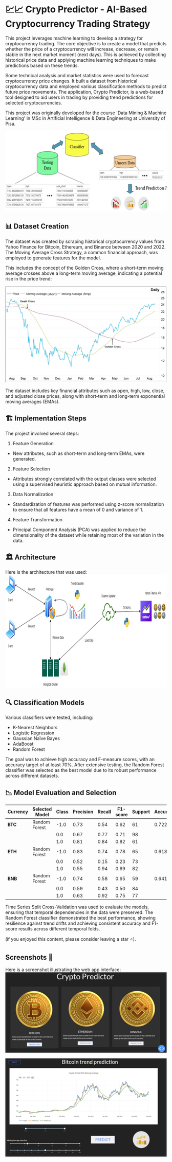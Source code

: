 # 💹📈 Crypto Predictor - AI-Based Cryptocurrency Trading Strategy
This project leverages machine learning to develop a strategy for cryptocurrency trading. The core objective is to create a model that predicts whether the price of a cryptocurrency will increase, decrease, or remain stable in the next market moment (next days). This is achieved by collecting historical price data and applying machine learning techniques to make predictions based on these trends.

Some technical analysis and market statistics were used to forecast cryptocurrency price changes. It built a dataset from historical cryptocurrency data and employed various classification methods to predict future price movements. The application, Crypto Predictor, is a web-based tool designed to aid users in trading by providing trend predictions for selected cryptocurrencies.

This project was originally developed for the course 'Data Mining & Machine Learning' in MSc in Artificial Intelligence & Data Engineering at University of Pisa.

<img src="/diagram/overview_architecture.jpg" alt="architecture" width="600" height="250">

## 📊 Dataset Creation
The dataset was created by scraping historical cryptocurrency values from Yahoo Finance for Bitcoin, Ethereum, and Binance between 2020 and 2022. The Moving Average Cross Strategy, a common financial approach, was employed to generate features for the model. 

This includes the concept of the Golden Cross, where a short-term moving average crosses above a long-term moving average, indicating a potential rise in the price trend:

<img src="/diagram/golden_death_cross.jpg" alt="golden_cross" width="600" height="300">

The dataset includes key financial attributes such as open, high, low, close, and adjusted close prices, along with short-term and long-term exponential moving averages (EMAs).

## 🏗️ Implementation Steps
The project involved several steps:

1. Feature Generation
* New attributes, such as short-term and long-term EMAs, were generated.

2. Feature Selection
* Attributes strongly correlated with the output classes were selected using a supervised heuristic approach based on mutual information.

3. Data Normalization
* Standardization of features was performed using z-score normalization to ensure that all features have a mean of 0 and variance of 1.

4. Feature Transformation
* Principal Component Analysis (PCA) was applied to reduce the dimensionality of the dataset while retaining most of the variation in the data.

## 🏛️ Architecture
Here is the architecture that was used:
<img src="/diagram/arch_preliminary.jpg" alt="architecture" width="800" height="350">

## 🔍 Classification Models
Various classifiers were tested, including:
* K-Nearest Neighbors
* Logistic Regression
* Gaussian Naïve Bayes
* AdaBoost
* Random Forest

The goal was to achieve high accuracy and F-measure scores, with an accuracy target of at least 70%. After extensive testing, the Random Forest classifier was selected as the best model due to its robust performance across different datasets.

## 📉 Model Evaluation and Selection

| Currency | Selected Model | Class | Precision | Recall | F1-score | Support | Accuracy |
|----------|----------------|-------|-----------|--------|----------|---------|----------|
| **BTC**  | Random Forest  | -1.0  | 0.73      | 0.54   | 0.62     | 61      | 0.722    |
|          |                | 0.0   | 0.67      | 0.77   | 0.71     | 98      |          |
|          |                | 1.0   | 0.81      | 0.84   | 0.82     | 61      |          |
| **ETH**  | Random Forest  | -1.0  | 0.83      | 0.74   | 0.78     | 65      | 0.618    |
|          |                | 0.0   | 0.52      | 0.15   | 0.23     | 73      |          |
|          |                | 1.0   | 0.55      | 0.94   | 0.69     | 82      |          |
| **BNB**  | Random Forest  | -1.0  | 0.74      | 0.58   | 0.65     | 59      | 0.641    |
|          |                | 0.0   | 0.59      | 0.43   | 0.50     | 84      |          |
|          |                | 1.0   | 0.63      | 0.92   | 0.75     | 77      |          |

Time Series Split Cross-Validation was used to evaluate the models, ensuring that temporal dependencies in the data were preserved. The Random Forest classifier demonstrated the best performance, showing resilience against trend drifts and achieving consistent accuracy and F1-score results across different temporal folds.

(if you enjoyed this content, please consider leaving a star ⭐).

## Screenshots 📸
Here is a screenshot illustrating the web app interface:
![Screenshot 1](/diagram/1.jpg)

![Screenshot 2](/diagram/2.jpg)
